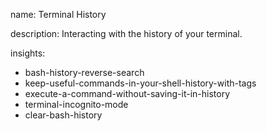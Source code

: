 name: Terminal History

description: Interacting with the history of your terminal.

insights:

- bash-history-reverse-search
- keep-useful-commands-in-your-shell-history-with-tags
- execute-a-command-without-saving-it-in-history
- terminal-incognito-mode
- clear-bash-history
